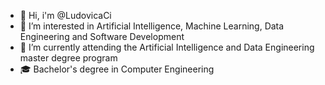 - 👋 Hi, i'm @LudovicaCi
- 👀 I’m interested in Artificial Intelligence, Machine Learning, Data Engineering and Software Development
- 🌱 I’m currently attending the Artificial Intelligence and Data Engineering master degree program
- 🎓 Bachelor's degree in Computer Engineering
